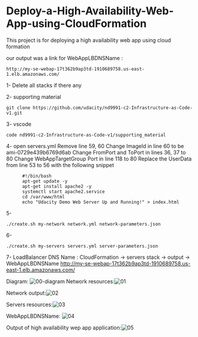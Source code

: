 # Deploy-a-High-Availability-Web-App-using-CloudFormation

This project is for deploying a high availability web app using cloud formation

our output was a link for WebAppLBDNSName :

    http://my-se-webap-17t362b9ap3td-1910689758.us-east-1.elb.amazonaws.com/

1- Delete all stacks if there any

2- supporting material 

    git clone https://github.com/udacity/nd9991-c2-Infrastructure-as-Code-v1.git

3- vscode

    code nd9991-c2-Infrastructure-as-Code-v1/supporting_material

4- open servers.yml
    Remove line 59, 60
    Change ImageId in line 60 to be ami-0729e439b6769d6ab
    Change FromPort and ToPort in lines 36, 37 to 80
    Change WebAppTargetGroup Port in line 118  to 80
    Replace the UserData from line 53 to 56 with the following snippet
    
          #!/bin/bash
          apt-get update -y
          apt-get install apache2 -y
          systemctl start apache2.service
          cd /var/www/html
          echo "Udacity Demo Web Server Up and Running!" > index.html
          
5-

    ./create.sh my-network network.yml network-parameters.json
 
6- 

    ./create.sh my-servers servers.yml server-parameters.json

7- LoadBalancer DNS Name : CloudFormation -> servers stack -> output -> WebAppLBDNSName http://my-se-webap-17t362b9ap3td-1910689758.us-east-1.elb.amazonaws.com/


   Diagram:
   ![00-diagram](https://user-images.githubusercontent.com/95107008/201354328-7d6bd131-0bb4-4f55-ba01-c984e3c3946f.png)
   Network resources:![01](https://user-images.githubusercontent.com/95107008/201355435-a6914e84-2e1b-4a4d-b39a-5d72ce1b2d48.png)

   Network output:![02](https://user-images.githubusercontent.com/95107008/201355502-8de2706f-3ea7-4682-995d-85cbfecb9d96.png)

   Servers resources:![03](https://user-images.githubusercontent.com/95107008/201355524-f3bdeb4a-8787-450d-945f-cf2c303a5abb.png)

   WebAppLBDNSName: ![04](https://user-images.githubusercontent.com/95107008/201355543-ea817189-5383-4a15-ae1f-9c230a53f783.png)

   Output of high availability wep app application:![05](https://user-images.githubusercontent.com/95107008/201355564-1590a64b-388e-48c0-bbbb-ca50df0814ce.png)

